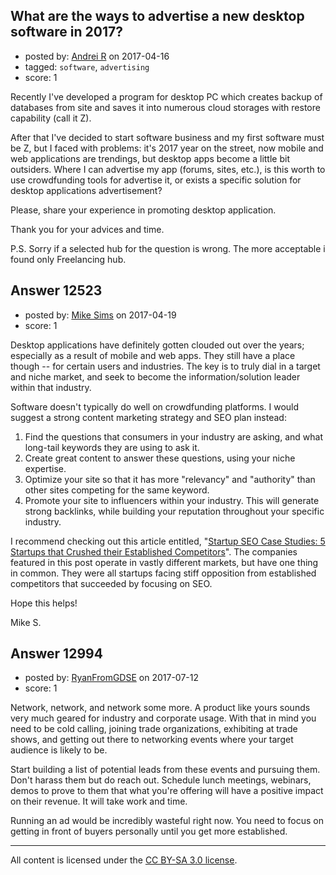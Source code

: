 ## What are the ways to advertise a new desktop software in 2017?

- posted by: [Andrei R](https://stackexchange.com/users/1063490/andrei-r) on 2017-04-16
- tagged: `software`, `advertising`
- score: 1

Recently I've developed a program for desktop PC which creates backup of databases from site and saves it into numerous cloud storages with restore capability (call it Z). 

After that I've decided to start software business and my first software must be Z, but I faced with problems: 
it's 2017 year on the street, now mobile and web applications are trendings, but desktop apps become a little bit outsiders. Where I can advertise my app (forums, sites, etc.), is this worth to use crowdfunding tools for advertise it, or exists a specific solution for desktop applications advertisement? 

Please, share your experience in promoting desktop application.

Thank you for your advices and time.

P.S. Sorry if a selected hub for the question is wrong. The more acceptable i found only Freelancing hub.


## Answer 12523

- posted by: [Mike Sims](https://stackexchange.com/users/10722686/mike-sims) on 2017-04-19
- score: 1

<p>Desktop applications have definitely gotten clouded out over the years; especially as a result of mobile and web apps. They still have a place though -- for certain users and industries. The key is to truly dial in a target and niche market, and seek to become the information/solution leader within that industry. </p>

<p>Software doesn't typically do well on crowdfunding platforms. I would suggest a strong content marketing strategy and SEO plan instead: </p>

<ol>
<li>Find the questions that consumers in your industry are asking,
and what long-tail keywords they are using to ask it.</li>
<li>Create great content to answer these questions, using your niche expertise.</li>
<li>Optimize your site so that it has more "relevancy" and
"authority" than other sites competing for the same keyword.</li>
<li>Promote your site to influencers within your industry. This will
generate strong backlinks, while building your reputation throughout
your specific industry.</li>
</ol>

<p>I recommend checking out this article entitled, "<a href="http://www.canirank.com/blog/startup-seo-case-studies-5-startups-that-crushed-their-established-competitors/" rel="nofollow noreferrer">Startup SEO Case Studies: 5 Startups that Crushed their Established Competitors</a>". The companies featured in this post operate in vastly different markets, but have one thing in common. They were all startups facing stiff opposition from established competitors that succeeded by focusing on SEO.</p>

<p>Hope this helps!</p>

<p>Mike S. </p>



## Answer 12994

- posted by: [RyanFromGDSE](https://stackexchange.com/users/918629/ryanfromgdse) on 2017-07-12
- score: 1

Network, network, and network some more. A product like yours sounds very much geared for industry and corporate usage. With that in mind you need to be cold calling, joining trade organizations, exhibiting at trade shows, and getting out there to networking events where your target audience is likely to be.

Start building a list of potential leads from these events and pursuing them. Don't harass them but do reach out. Schedule lunch meetings, webinars, demos to prove to them that what you're offering will have a positive impact on their revenue. It will take work and time.

Running an ad would be incredibly wasteful right now. You need to focus on getting in front of buyers personally until you get more established. 



---

All content is licensed under the [CC BY-SA 3.0 license](https://creativecommons.org/licenses/by-sa/3.0/).
